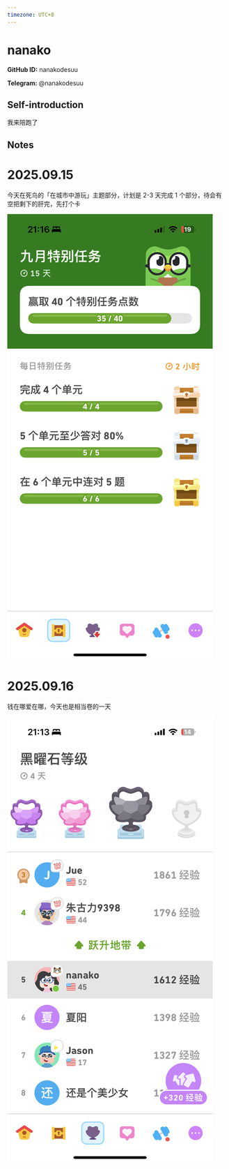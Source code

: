 ```yaml
---
timezone: UTC+8
---
```


# nanako

**GitHub ID:** nanakodesuu

**Telegram:** @nanakodesuu

## Self-introduction

我来陪跑了

## Notes
<!-- Content_START -->
# 2025.09.15
<!-- DAILY_CHECKIN_2025-09-15_START -->
今天在死鸟的「在城市中游玩」主题部分，计划是 2-3 天完成 1 个部分，待会有空把剩下的肝完，先打个卡

![IMG_2817.PNG](https://raw.githubusercontent.com/IntensiveCoLearning/english_3rd/main/assets/nanakodesuu/images/2025-09-15-1757942278611-IMG_2817.PNG)
<!-- DAILY_CHECKIN_2025-09-15_END -->


# 2025.09.16
<!-- DAILY_CHECKIN_2025-09-16_START -->
钱在哪爱在哪，今天也是相当卷的一天

![IMG_2826.PNG](https://raw.githubusercontent.com/IntensiveCoLearning/english_3rd/main/assets/nanakodesuu/images/2025-09-16-1758028527159-IMG_2826.PNG)
<!-- DAILY_CHECKIN_2025-09-16_END -->
<!-- Content_END -->
